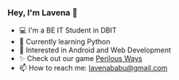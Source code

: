 ### Hey, I'm Lavena 👋
- 💻 I'm a BE IT Student in DBIT
- 🌱 Currently learning Python
- 📱 Interested in Android and Web Development
- ✨ Check out our game [Perilous Ways](https://play.google.com/store/apps/details?id=com.Teknack.PerilousWays)
- 📫 How to reach me: lavenababu@gmail.com

<!-- [![GitHub Streak](https://github-readme-streak-stats.herokuapp.com?user=Lavenababu&theme=holi-theme&date_format=j%20M%5B%20Y%5D)](https://git.io/streak-stats) -->

<!-- [![Lavena's GitHub stats](https://github-readme-stats.vercel.app/api?username=Lavenababu&theme=radical)](https://github.com/Lavenababu/github-readme-stats) -->

<!--
**Lavenababu/Lavenababu** is a ✨ _special_ ✨ repository because its `README.md` (this file) appears on your GitHub profile.

Here are some ideas to get you started:

- 🔭 I’m currently working on ...
- 👯 I’m looking to collaborate on ...
- 🤔 I’m looking for help with ...
- 💬 Ask me about ...
- 😄 Pronouns: ...
- ⚡ Fun fact: ...
-->
